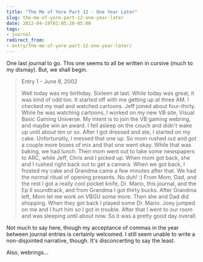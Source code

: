 ```yaml
---
title: "The Me of Yore Part 12 - One Year Later"
slug: the-me-of-yore-part-12-one-year-later
date: 2012-04-19T01:05:28-05:00
tags:
- journal
redirect_from:
- entry/the-me-of-yore-part-12-one-year-later/
---
```

One last journal to go. This one seems to all be written in cursive (much to my dismay). But, we shall begin.

> Entry 1 - June 8, 2002
> 
> Well today was my birthday. Sixteen at last. While today was great, it was kind of odd too. It started off with me getting up at three AM. I checked my mail and watched cartoons. Jeff joined about four-thirty. While he was watching cartoons, I worked on my new VB site, Visual Basic Gaming Universe. My intent is to join the VB gaming webring, and maybe win an award. I fell asleep on the couch and didn't wake up until about ten or so. After I got dressed and ate, I started on my cake. Unfortunatly, I messed that one up. So mom rushed out and got a couple more boxes of mix and that one went okay. While that was baking, we had lunch. Then mom went out to take some newspapers to ARC, while Jeff, Chris and I picked up. When mom got back, she and I rushed right back out to get a camera. When we got back, I frosted my cake and Grandma came a few minutes after that. We had the normal ritual of opening presents. No duh! :) From Mom, Dad, and the rest I got a really cool pocket knife, Dr. Mario, this journal, and the Ep II soundtrack, and from Grandma I got thirty bucks. After Grandma left, Mom let me work on VBGU some more. Then she and Dad did shopping. When they got back I played some Dr. Mario. Joey jumped on me and I hurt him so I got in trouble. After that I went to our room and was sleeping until about now. So it was a pretty good day overall.

Not much to say here, though my acceptance of commas in the year between journal entries is certainly welcomed. I still seem unable to write a non-disjointed narrative, though. It's disconcerting to say the least.

Also, webrings...
